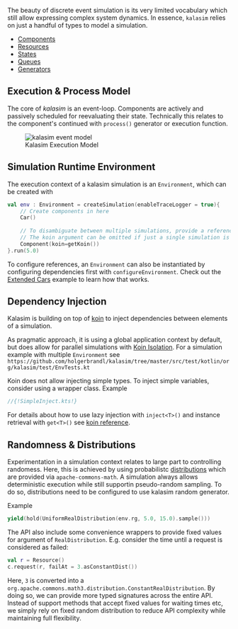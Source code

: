 The beauty of discrete event simulation is its very limited vocabulary which still allow expressing complex system dynamics. In essence, `kalasim` relies on just a handful of types to model a simulation.

* [Components](component.md)
* [Resources](resource.md)
* [States](state.md)
* [Queues](component.md#queue)
* [Generators](component.md#generator)


## Execution & Process Model

The core of *kalasim* is an event-loop. Components are actively and passively scheduled for reevaluating their state. Technically this relates to the component's continued with `process()` generator or execution function.


<!--https://stackoverflow.com/questions/19331362/using-an-image-caption-in-markdown-jekyll-->
<figure>
  <img src="../basics_images/event_loop.png"  alt="kalasim event model"/>
  <figcaption>Kalasim Execution Model</figcaption>
</figure>

## Simulation Runtime Environment

The execution context of a kalasim simulation is an `Environment`, which can be created with

```kotlin
val env : Environment = createSimulation(enableTraceLogger = true){
    // Create components in here 
    Car()
    
    // To disambiguate between multiple simulations, provide a reference to the koin context
    // The koin argument can be omitted if just a single simulation is being used
    Component(koin=getKoin())
}.run(5.0)
```

To configure references, an `Environment` can also be instantiated by configuring dependencies first with `configureEnvironment`. Check out the  [Extended Cars](examples.md#extended-cars) example to learn how that works.


## Dependency Injection

Kalasim is building on top of [koin](https://insert-koin.io/) to inject dependencies between elements of a simulation.

As pragmatic approach, it is using a global application context by default, but does allow for parallel simulations with [Koin Isolation](https://medium.com/koin-developers/ready-for-koin-2-0-2722ab59cac3). For a simulation example with multiple `Environment` see `https://github.com/holgerbrandl/kalasim/tree/master/src/test/kotlin/org/kalasim/test/EnvTests.kt`


Koin does not allow injecting simple types. To inject simple variables, consider using a wrapper class. Example

```kotlin
//{!SimpleInject.kts!}
```

For details about how to use lazy injection with `inject<T>()` and instance retrieval with `get<T>()` see [koin reference](https://doc.insert-koin.io/#/koin-core/injection-parameters).

## Randomness & Distributions

Experimentation in a simulation context relates to large part to controlling randomess. Here, this is achieved by using probabilistc
[distributions](https://commons.apache.org/proper/commons-math/userguide/distribution.html) which are provided via `apache-commons-math`. A simulation always allows deterministic execution while still supportin pseudo-random sampling. To do so, distributions need to be configured to use kalasim random generator.

Example
```kotlin
yield(hold(UniformRealDistribution(env.rg, 5.0, 15.0).sample()))
```

The API also include some convenience wrappers to provide fixed values for argument of `RealDistribution`. E.g. consider the  time until a request is considered as failed:

```kotlin
val r = Resource()
c.request(r, failAt = 3.asConstantDist())
```

Here, `3` is converted into a `org.apache.commons.math3.distribution.ConstantRealDistribution`. By doing so, we can provide more typed signatures across the entire API. Instead of support methods that accept fixed values for waiting times etc, we simply rely on fixed random distribution to reduce API complexity while maintaining full flexibility.
